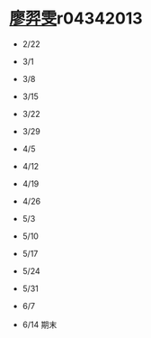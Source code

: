 # [廖羿雯](https://ceiba.ntu.edu.tw/course_admin/user/?op=stu_person&stu=r04342013&sort=)r04342013

* 2/22

* 3/1
* 3/8
* 3/15
* 3/22
* 3/29
* 4/5
* 4/12
* 4/19
* 4/26
* 5/3
* 5/10
* 5/17
* 5/24
* 5/31
* 6/7
* 6/14 期末




